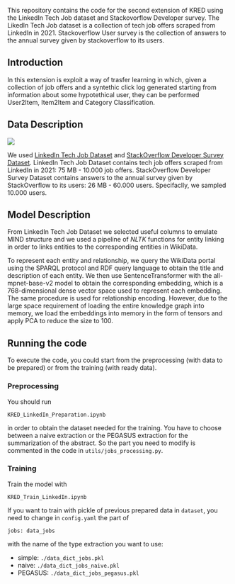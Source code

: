 This repository contains the code for the second extension of KRED using the LinkedIn Tech Job dataset and Stackovorflow Developer survey. 
The LikedIn Tech Job dataset is a collection of tech job offers scraped from LinkedIn in 2021.
Stackoverflow User survey is the collection of answers to the annual survey given by stackoverflow to its users.

## Introduction 
In this extension is exploit a way of trasfer learning in which, given a collection of job offers and a syntethic click log generated starting from information about some hypotethical user, they can be performed User2Item, Item2Item and Category Classification.

## Data Description
![](./framework.PNG)

We used [LinkedIn Tech Job Dataset](https://github.com/Mlawrence95/LinkedIn-Tech-Job-Data) and [StackOverflow Developer Survey Dataset](https://info.stackoverflowsolutions.com/rs/719-EMH-566/images/stack-overflow-developer-survey-2020.zip).
LinkedIn Tech Job Dataset contains tech job offers scraped from LinkedIn in 2021: 75 MB - 10.000 job offers.
StackOverflow Developer Survey Dataset contains answers to the annual survey given by StackOverflow to its users: 26 MB - 60.000 users. Specifaclly, we sampled 10.000 users.

## Model Description
From LinkedIn Tech Job Dataset we selected useful columns to emulate MIND structure and we used a pipeline of *NLTK* functions for entity linking in order to links entities to the corresponding entities in WikiData.

To represent each entity and relationship, we query the WikiData portal using the SPARQL protocol and RDF query language to obtain the title and description of each entity.
We then use SentenceTransformer with the all-mpnet-base-v2 model to obtain the corresponding embedding, which is a 768-dimensional dense vector space used to represent each embedding. The same procedure is used for relationship encoding. However, due to the large space requirement of loading the entire knowledge graph into memory, we load the embeddings into memory in the form of tensors and apply PCA to reduce the size to 100.

## Running the code
To execute the code, you could start from the preprocessing (with data to be prepared) or from the training (with ready data).

### Preprocessing
You should run 
```
KRED_LinkedIn_Preparation.ipynb
```
in order to obtain the dataset needed for the training.
You have to choose between a naive extraction or the PEGASUS extraction for the summarization of the abstract.
So the part you need to modify is commented in the code in ```utils/jobs_processing.py```. 
### Training
Train the model with 
```
KRED_Train_LinkedIn.ipynb
```
If you want to train with pickle of previous prepared data in ```dataset```, you need to change in ```config.yaml``` the part of
```
jobs: data_jobs
```
with the name of the type extraction you want to use: 
- simple: ```./data_dict_jobs.pkl```
- naive: ```./data_dict_jobs_naive.pkl```
- PEGASUS: ```./data_dict_jobs_pegasus.pkl```


